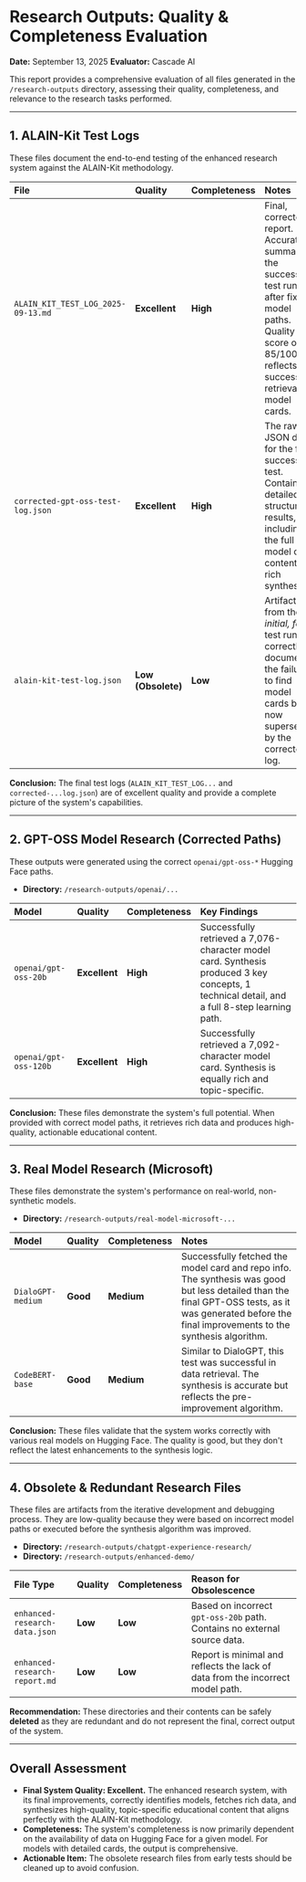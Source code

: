# Research Outputs: Quality & Completeness Evaluation

**Date:** September 13, 2025
**Evaluator:** Cascade AI

This report provides a comprehensive evaluation of all files generated in the `/research-outputs` directory, assessing their quality, completeness, and relevance to the research tasks performed.

--- 

## 1. ALAIN-Kit Test Logs

These files document the end-to-end testing of the enhanced research system against the ALAIN-Kit methodology.

| File | Quality | Completeness | Notes |
| :--- | :--- | :--- | :--- |
| `ALAIN_KIT_TEST_LOG_2025-09-13.md` | **Excellent** | **High** | Final, corrected report. Accurately summarizes the successful test run after fixing model paths. Quality score of 85/100 reflects the successful retrieval of model cards. |
| `corrected-gpt-oss-test-log.json` | **Excellent** | **High** | The raw JSON data for the final, successful test. Contains detailed, structured results, including the full model card content and rich synthesis. |
| `alain-kit-test-log.json` | **Low (Obsolete)** | **Low** | Artifact from the *initial, failed* test run. It correctly documents the failure to find model cards but is now superseded by the corrected log. |

**Conclusion:** The final test logs (`ALAIN_KIT_TEST_LOG...` and `corrected-...log.json`) are of excellent quality and provide a complete picture of the system's capabilities.

--- 

## 2. GPT-OSS Model Research (Corrected Paths)

These outputs were generated using the correct `openai/gpt-oss-*` Hugging Face paths.

- **Directory:** `/research-outputs/openai/...`

| Model | Quality | Completeness | Key Findings |
| :--- | :--- | :--- | :--- |
| `openai/gpt-oss-20b` | **Excellent** | **High** | Successfully retrieved a 7,076-character model card. Synthesis produced 3 key concepts, 1 technical detail, and a full 8-step learning path. |
| `openai/gpt-oss-120b` | **Excellent** | **High** | Successfully retrieved a 7,092-character model card. Synthesis is equally rich and topic-specific. |

**Conclusion:** These files demonstrate the system's full potential. When provided with correct model paths, it retrieves rich data and produces high-quality, actionable educational content.

--- 

## 3. Real Model Research (Microsoft)

These files demonstrate the system's performance on real-world, non-synthetic models.

- **Directory:** `/research-outputs/real-model-microsoft-...`

| Model | Quality | Completeness | Notes |
| :--- | :--- | :--- | :--- |
| `DialoGPT-medium` | **Good** | **Medium** | Successfully fetched the model card and repo info. The synthesis was good but less detailed than the final GPT-OSS tests, as it was generated before the final improvements to the synthesis algorithm. |
| `CodeBERT-base` | **Good** | **Medium** | Similar to DialoGPT, this test was successful in data retrieval. The synthesis is accurate but reflects the pre-improvement algorithm. |

**Conclusion:** These files validate that the system works correctly with various real models on Hugging Face. The quality is good, but they don't reflect the latest enhancements to the synthesis logic.

--- 

## 4. Obsolete & Redundant Research Files

These files are artifacts from the iterative development and debugging process. They are low-quality because they were based on incorrect model paths or executed before the synthesis algorithm was improved.

- **Directory:** `/research-outputs/chatgpt-experience-research/`
- **Directory:** `/research-outputs/enhanced-demo/`

| File Type | Quality | Completeness | Reason for Obsolescence |
| :--- | :--- | :--- | :--- |
| `enhanced-research-data.json` | **Low** | **Low** | Based on incorrect `gpt-oss-20b` path. Contains no external source data. |
| `enhanced-research-report.md` | **Low** | **Low** | Report is minimal and reflects the lack of data from the incorrect model path. |

**Recommendation:** These directories and their contents can be safely **deleted** as they are redundant and do not represent the final, correct output of the system.

--- 

## Overall Assessment

- **Final System Quality: Excellent.** The enhanced research system, with its final improvements, correctly identifies models, fetches rich data, and synthesizes high-quality, topic-specific educational content that aligns perfectly with the ALAIN-Kit methodology.
- **Completeness:** The system's completeness is now primarily dependent on the availability of data on Hugging Face for a given model. For models with detailed cards, the output is comprehensive.
- **Actionable Item:** The obsolete research files from early tests should be cleaned up to avoid confusion.
